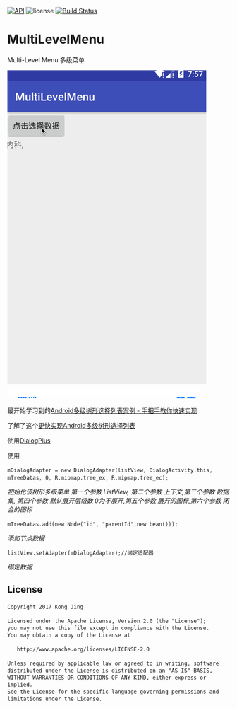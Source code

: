  [![API](https://img.shields.io/badge/API-14%2B-green.svg?style=flat)](https://android-arsenal.com/api?level=14) ![license](https://img.shields.io/badge/license-Apache-000000.svg) [![Build Status](https://www.travis-ci.org/kong-jing/MultiLevelMenu.svg?branch=master)](https://www.travis-ci.org/kong-jing/MultiLevelMenu)

# MultiLevelMenu
Multi-Level Menu 多级菜单

![](https://github.com/kong-jing/MultiLevelMenu/blob/master/multilevelmenu.gif)

最开始学习到的[Android多级树形选择列表案例 - 手把手教你快速实现](http://www.jianshu.com/p/b76572fb4e60)

了解了这个[更快实现Android多级树形选择列表](http://www.jianshu.com/p/090904d2b689)

使用[DialogPlus](http://blog.csdn.net/ss1168805219/article/details/54954427#属性方法)

使用

``mDialogAdapter =
            new DialogAdapter(listView, DialogActivity.this, mTreeDatas, 0, R.mipmap.tree_ex,
                R.mipmap.tree_ec);``
                
*初始化该树形多级菜单 第一个参数  ListView, 第二个参数  上下文,第三个参数  数据集, 第四个参数  默认展开层级数 0为不展开,第五个参数  展开的图标,第六个参数  闭合的图标*

``mTreeDatas.add(new Node("id", "parentId",new bean()));``

*添加节点数据*

``listView.setAdapter(mDialogAdapter);//绑定适配器``

*绑定数据*

License
-------

    Copyright 2017 Kong Jing

    Licensed under the Apache License, Version 2.0 (the "License");
    you may not use this file except in compliance with the License.
    You may obtain a copy of the License at

       http://www.apache.org/licenses/LICENSE-2.0

    Unless required by applicable law or agreed to in writing, software
    distributed under the License is distributed on an "AS IS" BASIS,
    WITHOUT WARRANTIES OR CONDITIONS OF ANY KIND, either express or implied.
    See the License for the specific language governing permissions and
    limitations under the License.
